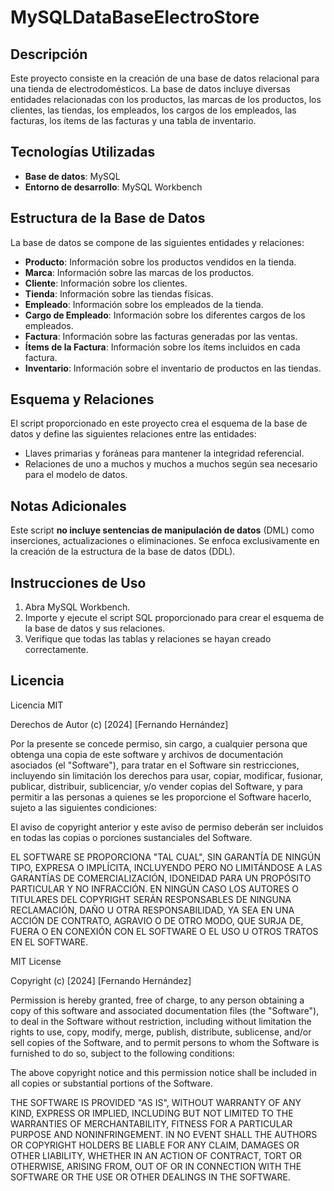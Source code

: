 # MySQLDataBaseElectroStore
## Descripción
Este proyecto consiste en la creación de una base de datos relacional para una tienda de electrodomésticos. La base de datos incluye diversas entidades relacionadas con los productos, las marcas de los productos, los clientes, las tiendas, los empleados, los cargos de los empleados, las facturas, los ítems de las facturas y una tabla de inventario.

## Tecnologías Utilizadas
- **Base de datos**: MySQL
- **Entorno de desarrollo**: MySQL Workbench

## Estructura de la Base de Datos
La base de datos se compone de las siguientes entidades y relaciones:

- **Producto**: Información sobre los productos vendidos en la tienda.
- **Marca**: Información sobre las marcas de los productos.
- **Cliente**: Información sobre los clientes.
- **Tienda**: Información sobre las tiendas físicas.
- **Empleado**: Información sobre los empleados de la tienda.
- **Cargo de Empleado**: Información sobre los diferentes cargos de los empleados.
- **Factura**: Información sobre las facturas generadas por las ventas.
- **Ítems de la Factura**: Información sobre los ítems incluidos en cada factura.
- **Inventario**: Información sobre el inventario de productos en las tiendas.

## Esquema y Relaciones
El script proporcionado en este proyecto crea el esquema de la base de datos y define las siguientes relaciones entre las entidades:

- Llaves primarias y foráneas para mantener la integridad referencial.
- Relaciones de uno a muchos y muchos a muchos según sea necesario para el modelo de datos.

## Notas Adicionales
Este script **no incluye sentencias de manipulación de datos** (DML) como inserciones, actualizaciones o eliminaciones. Se enfoca exclusivamente en la creación de la estructura de la base de datos (DDL).

## Instrucciones de Uso
1. Abra MySQL Workbench.
2. Importe y ejecute el script SQL proporcionado para crear el esquema de la base de datos y sus relaciones.
3. Verifique que todas las tablas y relaciones se hayan creado correctamente.

## Licencia
Licencia MIT

Derechos de Autor (c) [2024] [Fernando Hernández]

Por la presente se concede permiso, sin cargo, a cualquier persona que obtenga una copia
de este software y archivos de documentación asociados (el "Software"), para tratar
en el Software sin restricciones, incluyendo sin limitación los derechos
para usar, copiar, modificar, fusionar, publicar, distribuir, sublicenciar, y/o vender
copias del Software, y para permitir a las personas a quienes se les proporcione el Software
hacerlo, sujeto a las siguientes condiciones:

El aviso de copyright anterior y este aviso de permiso deberán ser incluidos en todas
las copias o porciones sustanciales del Software.

EL SOFTWARE SE PROPORCIONA "TAL CUAL", SIN GARANTÍA DE NINGÚN TIPO, EXPRESA O
IMPLÍCITA, INCLUYENDO PERO NO LIMITÁNDOSE A LAS GARANTÍAS DE COMERCIALIZACIÓN,
IDONEIDAD PARA UN PROPÓSITO PARTICULAR Y NO INFRACCIÓN. EN NINGÚN CASO LOS
AUTORES O TITULARES DEL COPYRIGHT SERÁN RESPONSABLES DE NINGUNA RECLAMACIÓN, DAÑO U OTRA
RESPONSABILIDAD, YA SEA EN UNA ACCIÓN DE CONTRATO, AGRAVIO O DE OTRO MODO, QUE SURJA DE,
FUERA O EN CONEXIÓN CON EL SOFTWARE O EL USO U OTROS TRATOS EN EL
SOFTWARE.

MIT License

Copyright (c) [2024] [Fernando Hernández]

Permission is hereby granted, free of charge, to any person obtaining a copy
of this software and associated documentation files (the "Software"), to deal
in the Software without restriction, including without limitation the rights
to use, copy, modify, merge, publish, distribute, sublicense, and/or sell
copies of the Software, and to permit persons to whom the Software is
furnished to do so, subject to the following conditions:

The above copyright notice and this permission notice shall be included in all
copies or substantial portions of the Software.

THE SOFTWARE IS PROVIDED "AS IS", WITHOUT WARRANTY OF ANY KIND, EXPRESS OR
IMPLIED, INCLUDING BUT NOT LIMITED TO THE WARRANTIES OF MERCHANTABILITY,
FITNESS FOR A PARTICULAR PURPOSE AND NONINFRINGEMENT. IN NO EVENT SHALL THE
AUTHORS OR COPYRIGHT HOLDERS BE LIABLE FOR ANY CLAIM, DAMAGES OR OTHER
LIABILITY, WHETHER IN AN ACTION OF CONTRACT, TORT OR OTHERWISE, ARISING FROM,
OUT OF OR IN CONNECTION WITH THE SOFTWARE OR THE USE OR OTHER DEALINGS IN THE
SOFTWARE.
